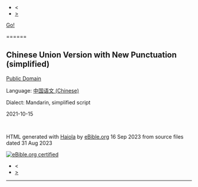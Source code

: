 ﻿





 




* <
* [>](bible/GEN01.md)




[Go!](bible/GEN01.md)

======


Chinese Union Version with New Punctuation (simplified)
-------------------------------------------------------


[Public Domain](bible/http://en.wikipedia.org/wiki/Public_domain)  

Language: [中国语文 (Chinese)](bible/http://www.ethnologue.org/language/cmn)  

Dialect: Mandarin, simplified script  




  
2021-10-15


   
  



HTML generated with [Haiola](bible/https://haiola.org) by [eBible.org](https://eBible.org) 
16 Sep 
2023 from source files dated 
31 Aug 
2023  
  
[![eBible.org certified](bible/eBible.org_certified.jpg)](https://eBible.org/certified/)

* <
* [>](bible/GEN01.md)





---









